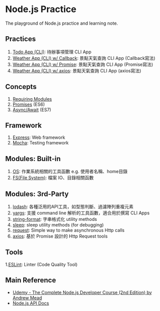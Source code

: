 # Node.js Practice

The playground of Node.js practice and learning note.


## Practices
1. [Todo App (CLI)](./practices/todo-app-cli): 待辦事項管理 CLI App
1. [Weather App (CLI) w/ Callback](./practices/weather-app-cli): 景點天氣查詢 CLI App (Callback寫法)
1. [Weather App (CLI) w/ Promise](./practices/weather-app-cli-promise): 景點天氣查詢 CLI App (Promise寫法)
1. [Weather App (CLI) w/ axios](./practices/weather-app-cli-axios): 景點天氣查詢 CLI App (axios寫法)


## Concepts
1. [Requiring Modules](./concepts/requiring-modules)
1. [Promises](./concepts/promises) (ES6)
1. [Async/Await](./concepts/async-await) (ES7)


## Framework
1. [Express](./framework-express): Web framework
1. [Mocha](framework-testings-mocha): Testing framework



## Modules: Built-in
1. [OS](./module-notes/os.md): 作業系統相關的工具函數 e.g. 使用者名稱、home目錄
1. [FS(File System)](./module-notes/fs.md): 檔案 IO、目錄相關函數


## Modules: 3rd-Party
1. [lodash](./module-notes/lodash.md): 各種泛用的API工具，如型態判斷、過濾陣列重複元素
1. [yargs](./module-notes/yargs.md): 支援 command line 解析的工具函數，適合用於撰寫 CLI Apps
1. [string-format](./module-notes/string-format.md): 字串格式化 utility methods
1. [sleep](./module-notes/sleep.md): sleep utility methods (for debugging)
1. [request](./module-notes/request.md): Simple way to make asynchronous Http calls 
1. [axios](./module-notes/axios.md): 基於 Promise 設計的 Http Request tools


## Tools
1.[ESLint](./tools/eslint): Linter (Code Quality Tool)


## Main Reference
* [Udemy - The Complete Node.js Developer Course (2nd Edition) by Andrew Mead](https://www.udemy.com/the-complete-nodejs-developer-course-2/)
* [Node.js API Docs](https://nodejs.org/dist/latest-v8.x/docs/api/)
